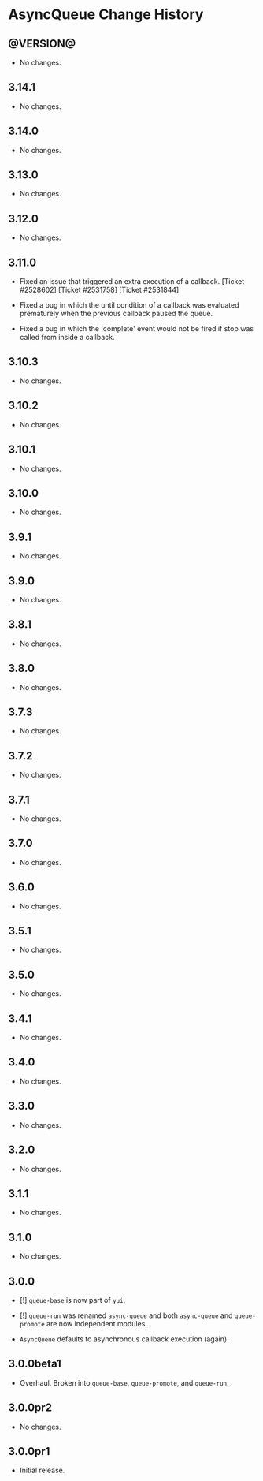 AsyncQueue Change History
=========================

@VERSION@
------

* No changes.

3.14.1
------

* No changes.

3.14.0
------

* No changes.

3.13.0
------

* No changes.

3.12.0
------

* No changes.

3.11.0
------

* Fixed an issue that triggered an extra execution of a callback.
  [Ticket #2528602] [Ticket #2531758] [Ticket #2531844]

* Fixed a bug in which the until condition of a callback was evaluated
  prematurely when the previous callback paused the queue.

* Fixed a bug in which the 'complete' event would not be fired if stop was
  called from inside a callback.

3.10.3
------

* No changes.

3.10.2
------

* No changes.

3.10.1
------

* No changes.

3.10.0
------

* No changes.

3.9.1
-----

* No changes.

3.9.0
-----

* No changes.

3.8.1
-----

* No changes.

3.8.0
-----

* No changes.

3.7.3
-----

* No changes.

3.7.2
-----

* No changes.

3.7.1
-----

* No changes.

3.7.0
-----

* No changes.

3.6.0
-----

* No changes.

3.5.1
-----

* No changes.

3.5.0
-----

  * No changes.

3.4.1
-----

  * No changes.

3.4.0
-----

  * No changes.

3.3.0
-----

  * No changes.

3.2.0
-----

  * No changes.

3.1.1
-----

  * No changes.

3.1.0
-----

  * No changes.

3.0.0
-----

  * [!] `queue-base` is now part of `yui`.

  * [!] `queue-run` was renamed `async-queue` and both `async-queue` and
    `queue-promote` are now independent modules.

  * `AsyncQueue` defaults to asynchronous callback execution (again).

3.0.0beta1
------------

  * Overhaul. Broken into `queue-base`, `queue-promote`, and `queue-run`.

3.0.0pr2
---------

  * No changes.

3.0.0pr1
---------

  * Initial release.
